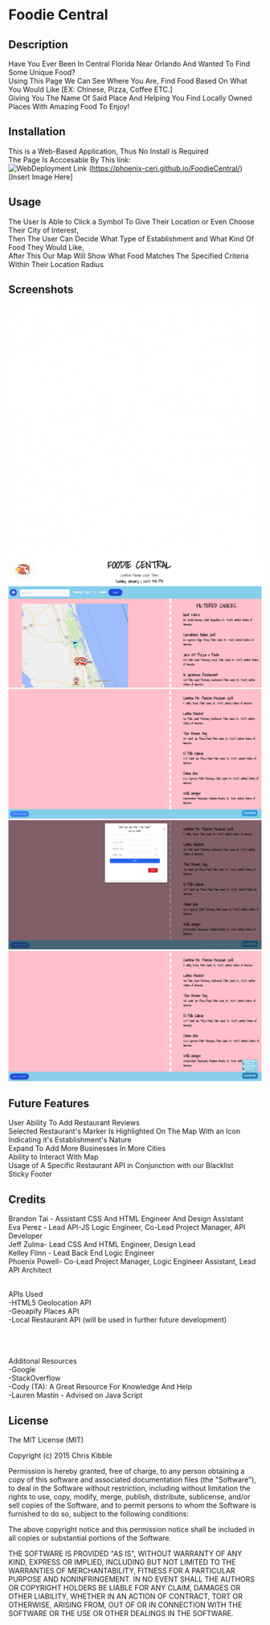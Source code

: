 # Foodie Central
## Description
Have You Ever Been In Central Florida Near Orlando And Wanted To Find Some Unique Food?
<br /> 
Using This Page We Can See Where You Are, Find Food Based On What You Would Like [EX: Chinese, Pizza, Coffee ETC.] 
<br /> 
Giving You The Name Of Said Place And Helping You Find Locally Owned Places With Amazing Food To Enjoy!

## Installation
This is a Web-Based Application, Thus No Install is Required
<br /> 
The Page Is Acccesable By This link:
<br /> 
![WebDeployment Link](https://phoenix-ceri.github.io/FoodieCentral/)
(https://phoenix-ceri.github.io/FoodieCentral/)
<br /> 
[Insert Image  Here]

## Usage
The User Is Able to Click a Symbol To Give Their Location or Even Choose Their City of Interest, 
<br /> 
Then The User Can Decide What Type of Establishment and What Kind Of Food They Would Like, 
<br /> 
After This Our Map Will Show What Food Matches The Specified Criteria Within Their Location Radius

## Screenshots
![Foodie Central Logo](./assets/screenshots/FoodieCentralLogo.gif)
![Screenshot 1](./assets/screenshots/screenshot1.png)
![Screenshot 2](./assets/screenshots/screenshot2.png)
![Screenshot 3](./assets/screenshots/screenshot3.png)
![Screenshot 4](./assets/screenshots/screenshot4.png)

## Future Features  
User Ability To Add Restaurant Reviews
<br /> 
Selected Restaurant's Marker Is Highlighted On The Map With an Icon Indicating it's Establishment's Nature
<br /> 
Expand To Add More Businesses In More Cities
<br /> 
Ability to Interact With Map
<br />
Usage of A Specific Restaurant API in Conjunction with our Blacklist
<br />
Sticky Footer


## Credits
Brandon Tai - Assistant CSS And HTML Engineer And Design Assistant
<br /> 
Eva Perez - Lead API-JS Logic Engineer, Co-Lead Project Manager, API Developer
<br /> 
Jeff Zulma- Lead CSS And HTML Engineer, Design Lead
<br /> 
Kelley Flinn - Lead Back End Logic Engineer
<br /> 
Phoenix Powell- Co-Lead Project Manager, Logic Engineer Assistant, Lead API Architect
<br /> 
<br /> 

APIs Used 
<br /> 
-HTML5 Geolocation API
 <br /> 
-Geoapify Places API
<br />
-Local Restaurant API (will be used in further future development)
<br />
<br />
<br /> 
<br /> 
 
Additonal Resources 
<br /> 
-Google
<br /> 
-StackOverflow
<br /> 
-Cody (TA): A Great Resource For Knowledge And Help 
<br /> 
-Lauren Mastin - Advised on Java Script

## License
The MIT License (MIT)

Copyright (c) 2015 Chris Kibble

Permission is hereby granted, free of charge, to any person obtaining a copy of this software and associated documentation files (the "Software"), to deal in the Software without restriction, including without limitation the rights to use, copy, modify, merge, publish, distribute, sublicense, and/or sell copies of the Software, and to permit persons to whom the Software is furnished to do so, subject to the following conditions:

The above copyright notice and this permission notice shall be included in all copies or substantial portions of the Software.

THE SOFTWARE IS PROVIDED "AS IS", WITHOUT WARRANTY OF ANY KIND, EXPRESS OR IMPLIED, INCLUDING BUT NOT LIMITED TO THE WARRANTIES OF MERCHANTABILITY, FITNESS FOR A PARTICULAR PURPOSE AND NONINFRINGEMENT. IN NO EVENT SHALL THE AUTHORS OR COPYRIGHT HOLDERS BE LIABLE FOR ANY CLAIM, DAMAGES OR OTHER LIABILITY, WHETHER IN AN ACTION OF CONTRACT, TORT OR OTHERWISE, ARISING FROM, OUT OF OR IN CONNECTION WITH THE SOFTWARE OR THE USE OR OTHER DEALINGS IN THE SOFTWARE.
